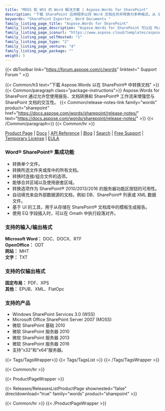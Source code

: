 ```yaml
---
title: "MOSS 和 WSS 的 Word 解决方案 | Aspose.Words for SharePoint"
description: "下载 SharePoint 应用程序以将 Word 文档合并并转换为多种格式。从 SharePoint 内的各种来源生成报告。"
keywords: "SharePoint Exporter, Word Documents "
family_listing_page_title: "Aspose.Words for SharePoint"
family_listing_page_description: "Aspose.Words for SharePoint 可以在 Microsoft SharePoint 应用程序中转换和组合 Word 文档。它支持高保真格式转换，可用于生成包含来自 SQL 数据库、XML 文件或 SharePoint 列表的数据的报告"
family_listing_page_iconurl: "https://www.aspose.cloud/templates/aspose/App_Themes/V3/images/words/272x272/aspose_words-for-sharepoint.png"
family_listing_page_selfHosted: "1"
family_listing_page_type: "2"
family_listing_page_venture: "4"
family_listing_page_package: ""
weight: 5
---
```


{{< dbToolbar link="https://forum.aspose.com/c/words" linktext=" Support Forum " >}}

{{< Common/h3 text="下载 Aspose.Words 以在 SharePoint® 中转换文档"  >}}
{{< Common/paragraph class="package-instructions">}}
Aspose.Words for SharePoint 通过允许您使用报告、文档转换和 SharePoint® 工作流来增强您与 SharePoint 文档的交互性。
{{< Common/release-notes-link family="words" product="sharepoint" href="https://docs.aspose.com/words/sharepoint/release-notes/" text="https://docs.aspose.com/words/sharepoint/release-notes/"  >}}
{{< /Common/paragraph>}}
{{< Common/hr >}}

[Product Page](https://products.aspose.com/words/sharepoint/) | [Docs](https://docs.aspose.com/words/sharepoint/) | [API Reference](https://reference.aspose.com/words/) | [Blog](https://blog.aspose.com/category/words/) | [Search](https://search.aspose.com/) | [Free Support](https://forum.aspose.com/c/words/8) | [Temporary License](https://purchase.aspose.com/temporary-license) | [EULA](https://about.aspose.com/legal/eula/)

### Word® SharePoint® 集成功能

- 转换单个文件。
- 转换所选文件夹或库中的所有文档。
- 转换时连接/组合文件的选项。
- 能够合并区域以及使用嵌套区域。
- 转换选项作为 SharePoint® 2010/2013/2016 的服务器功能区按钮的可用性。
- 自动填充来自外部数据源的文档，例如 DB、SharePoint® 列表或 XML 数据文件。
- 基于 UI 的工具，用于从存储在 SharePoint® 文档库中的模板生成报告。
- 使用 EQ 字段插入时，可以在 Omath 中执行段落对齐。

### 支持的输入/输出格式

**Microsoft Word：** DOC、DOCX、RTF\
**OpenOffice：** ODT\
**网站：** MHT\
**文字：** TXT

### 支持的仅输出格式

**固定布局：** PDF、XPS\
**其他：** EPUB、XML、FlatOpc

### 支持的产品

- Windows SharePoint Services 3.0 (WSS)
- Microsoft Office SharePoint Server 2007 (MOSS)
- 微软 SharePoint 基础 2010
- 微软 SharePoint 服务器 2010
- 微软 SharePoint 服务器 2013
- 微软 SharePoint 服务器 2016
- 支持“x32”和“x64”服务器。

{{< Tags/TagsWrapper>}}
{{< Tags/TagsList >}}
{{< /Tags/TagsWrapper >}}

{{< Common/hr >}}

{{< ProductPageWrapper >}}

<!-- ReleasesListProductPage-->

{{< Releases/ReleasesListProductPage shownested="false"  directdownload="true" family="words" product="sharepoint" >}}

<!-- /ReleasesListProductPage-->

{{< Common/hr >}}
{{< /ProductPageWrapper >}}

